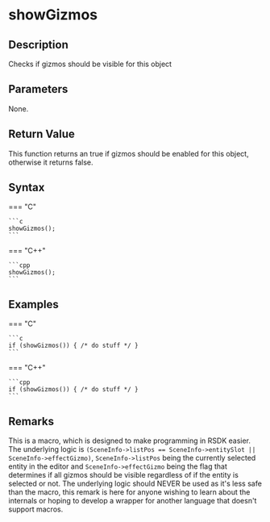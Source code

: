 # showGizmos

## Description
Checks if gizmos should be visible for this object

## Parameters
None.

## Return Value
This function returns an true if gizmos should be enabled for this object, otherwise it returns false.

## Syntax
=== "C"

	```c
	showGizmos();
	```

=== "C++"

	```cpp
	showGizmos();
	```

## Examples
=== "C"

	```c
	if (showGizmos()) { /* do stuff */ }
	```

=== "C++"

	```cpp
	if (showGizmos()) { /* do stuff */ }
	```

## Remarks
This is a macro, which is designed to make programming in RSDK easier. The underlying logic is `(SceneInfo->listPos == SceneInfo->entitySlot || SceneInfo->effectGizmo)`, `SceneInfo->listPos` being the currently selected entity in the editor and `SceneInfo->effectGizmo` being the flag that determines if all gizmos should be visible regardless of if the entity is selected or not. The underlying logic should NEVER be used as it's less safe than the macro, this remark is here for anyone wishing to learn about the internals or hoping to develop a wrapper for another language that doesn't support macros.